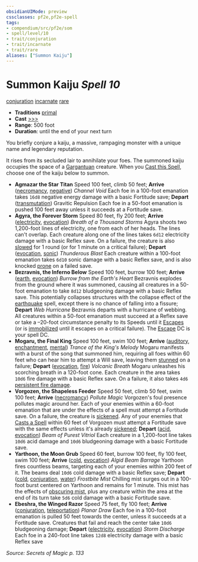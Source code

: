 ```yaml
---
obsidianUIMode: preview
cssclasses: pf2e,pf2e-spell
tags:
- compendium/src/pf2e/som
- spell/level/10
- trait/conjuration
- trait/incarnate
- trait/rare
aliases: ["Summon Kaiju"]
---
```

# Summon Kaiju *Spell 10*   
[conjuration](rules/traits/conjuration.md "Conjuration School Trait")  [incarnate](rules/traits/incarnate-som.md "Incarnate Spell Trait")  [rare](rules/traits/rare.md "Rare Rarity Trait")  

- **Traditions** [primal](rules/traits/primal.md "Primal Tradition Trait")
- **Cast** [>>>](rules/core-rulebook/chapter-9-playing-the-game.md#Actions "Three-Action") 
- **Range**: 500 foot
- **Duration**: until the end of your next turn

You briefly conjure a kaiju, a massive, rampaging monster with a unique name and legendary reputation.

It rises from its secluded lair to annihilate your foes. The summoned kaiju occupies the space of a [Gargantuan](rules/traits/gargantuan-b1.md "Gargantuan Size Trait") creature. When you [Cast this Spell](rules/actions/cast-a-spell.md), choose one of the kaiju below to summon.

- **Agmazar the Star Titan** Speed 100 feet, climb 50 feet; **Arrive** ([necromancy](rules/traits/necromancy.md "Necromancy School Trait"), [negative](rules/traits/negative.md "Negative Energy & Element Trait")) _Channel Void_ Each foe in a 100-foot emanation takes `16d8` negative energy damage with a basic Fortitude save; **Depart** ([transmutation](rules/traits/transmutation.md "Transmutation School Trait")) Gravitic Repulsion Each foe in a 50-foot emanation is pushed 100 feet away unless it succeeds at a Fortitude save.
- **Agyra, the Forever Storm** Speed 80 feet, fly 200 feet; **Arrive** ([electricity](rules/traits/electricity.md "Electricity Energy & Element Trait"), [evocation](rules/traits/evocation.md "Evocation School Trait")) _Breath of a Thousand Storms_ Agyra shoots two 1,200-foot lines of electricity, one from each of her heads. The lines can't overlap. Each creature along one of the lines takes `6d12` electricity damage with a basic Reflex save. On a failure, the creature is also [slowed](rules/conditions.md#Slowed) for 1 round (or for 1 minute on a critical failure); **Depart** ([evocation](rules/traits/evocation.md "Evocation School Trait"), [sonic](rules/traits/sonic.md "Sonic Energy & Element Trait")) _Thunderous Blast_ Each creature within a 100-foot emanation takes `6d10` sonic damage with a basic Reflex save, and is also knocked [prone](rules/conditions.md#Prone) on a failed save.
- **Bezravnis, the Inferno Below** Speed 100 feet, burrow 100 feet; **Arrive** ([earth](rules/traits/earth.md "Earth Energy & Element Trait"), [evocation](rules/traits/evocation.md "Evocation School Trait")) _Burrow from the Earth's Heart_ Bezravnis explodes from the ground where it was summoned, causing all creatures in a 50-foot emanation to take `8d12` bludgeoning damage with a basic Reflex save. This potentially collapses structures with the collapse effect of the [earthquake](compendium/spells/earthquake.md) spell, except there is no chance of falling into a fissure; **Depart** _Web Hurricane_ Bezravnis departs with a hurricane of webbing. All creatures within a 50-foot emanation must succeed at a Reflex save or take a –20-foot circumstance penalty to its Speeds until it [Escapes](rules/actions/escape.md) (or is [immobilized](rules/conditions.md#Immobilized) until it escapes on a critical failure). The [Escape](rules/actions/escape.md) DC is your spell DC.
- **Mogaru, the Final King** Speed 100 feet, swim 100 feet; **Arrive** ([auditory](rules/traits/auditory.md "Auditory Effect Trait"), [enchantment](rules/traits/enchantment.md "Enchantment School Trait"), [mental](rules/traits/mental.md "Mental Effect Trait")) _Trance of the King's Melody_ Mogaru manifests with a burst of the song that summoned him, requiring all foes within 60 feet who can hear him to attempt a Will save, leaving them [stunned](rules/conditions.md#Stunned) on a failure; **Depart** ([evocation](rules/traits/evocation.md "Evocation School Trait"), [fire](rules/traits/fire.md "Fire Energy & Element Trait")) _Volcanic Breath_ Mogaru unleashes his scorching breath in a 120-foot cone. Each creature in the area takes `10d6` fire damage with a basic Reflex save. On a failure, it also takes `4d6` [persistent fire damage](rules/conditions.md#Persistent%20Damage).
- **Vorgozen, the Shapeless Feeder** Speed 50 feet, climb 50 feet, swim 100 feet; **Arrive** ([necromancy](rules/traits/necromancy.md "Necromancy School Trait")) _Pollute Magic_ Vorgozen's foul presence pollutes magic around her. Each of your enemies within a 60-foot emanation that are under the effects of a spell must attempt a Fortitude save. On a failure, the creature is [sickened](rules/conditions.md#Sickened). Any of your enemies that [Casts a Spell](rules/actions/cast-a-spell.md) within 60 feet of Vorgozen must attempt a Fortitude save with the same effects unless it's already [sickened](rules/conditions.md#Sickened); **Depart** ([acid](rules/traits/acid.md "Acid Energy & Element Trait"), [evocation](rules/traits/evocation.md "Evocation School Trait")) _Beam of Purest Vitriol_ Each creature in a 1,200-foot line takes `10d6` acid damage and `10d6` bludgeoning damage with a basic Fortitude save.
- **Yarthoon, the Moon Grub** Speed 60 feet, burrow 100 feet, fly 100 feet, swim 100 feet; **Arrive** ([cold](rules/traits/cold.md "Cold Energy & Element Trait"), [evocation](rules/traits/evocation.md "Evocation School Trait")) _Algid Beam Barrage_ Yarthoon fires countless beams, targeting each of your enemies within 200 feet of it. The beams deal `10d6` cold damage with a basic Reflex save; **Depart** ([cold](rules/traits/cold.md "Cold Energy & Element Trait"), [conjuration](rules/traits/conjuration.md "Conjuration School Trait"), [water](rules/traits/water.md "Water Energy & Element Trait")) _Frostbite Mist_ Chilling mist surges out in a 100-foot burst centered on Yarthoon and remains for 1 minute. This mist has the effects of [obscuring mist](compendium/spells/obscuring-mist.md), plus any creature within the area at the end of its turn take `5d6` cold damage with a basic Fortitude save.
- **Ebeshra, the Winged Razor** Speed 75 feet, fly 100 feet; **Arrive** ([conjuration](rules/traits/conjuration.md "Conjuration School Trait"), [teleportation](rules/traits/teleportation.md "Teleportation Effect Trait")) _Planar Draw_ Each foe in a 100-foot emanation is pulled 50 feet towards the center, unless it succeeds at a Fortitude save. Creatures that fail and reach the center take `10d6` bludgeoning damage; **Depart** ([electricity](rules/traits/electricity.md "Electricity Energy & Element Trait"), [evocation](rules/traits/evocation.md "Evocation School Trait")) _Storm Discharge_ Each foe in a 240-foot line takes `12d8` electricity damage with a basic Reflex save

*Source: Secrets of Magic p. 133*